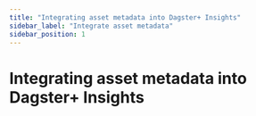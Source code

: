 ```yaml
---
title: "Integrating asset metadata into Dagster+ Insights"
sidebar_label: "Integrate asset metadata"
sidebar_position: 1
---
```


# Integrating asset metadata into Dagster+ Insights